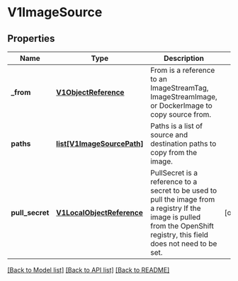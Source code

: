 # V1ImageSource

## Properties
Name | Type | Description | Notes
------------ | ------------- | ------------- | -------------
**_from** | [**V1ObjectReference**](V1ObjectReference.md) | From is a reference to an ImageStreamTag, ImageStreamImage, or DockerImage to copy source from. | 
**paths** | [**list[V1ImageSourcePath]**](V1ImageSourcePath.md) | Paths is a list of source and destination paths to copy from the image. | 
**pull_secret** | [**V1LocalObjectReference**](V1LocalObjectReference.md) | PullSecret is a reference to a secret to be used to pull the image from a registry If the image is pulled from the OpenShift registry, this field does not need to be set. | [optional] 

[[Back to Model list]](../README.md#documentation-for-models) [[Back to API list]](../README.md#documentation-for-api-endpoints) [[Back to README]](../README.md)


